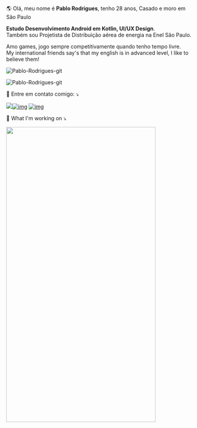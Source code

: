 <p align="left"> 
 🌎 Olá, meu nome é <strong>Pablo Rodrigues</strong>, tenho 28 anos, Casado e moro em São Paulo 
<p align="left"><strong>Estudo Desenvolvimento Android em Kotlin, UI/UX Design</strong>.<br>
 Também sou Projetista de Distribuição aérea de energia na Enel São Paulo.
 
 <p align="left">Amo games, jogo sempre competitivamente quando tenho tempo livre.
<br>My international friends say's that my english is in advanced level, I like to believe them!
<p align="left"> 

![Pablo-Rodrigues-git](https://github-readme-stats.vercel.app/api?username=Pablo-Rodrigues-git&theme=tokyonight) 
 
![Pablo-Rodrigues-git](https://github-readme-stats.vercel.app/api/top-langs/?username=Pablo-Rodrigues-git&hide=html&layout=compact&theme=tokyonight)



<p align="left">
  💌 Entre em contato comigo: ⤵️
</p>

![](https://www.linkedin.com/in/pablo-rodrigues-91b397129/)[![img](https://camo.githubusercontent.com/d4eda60456a68f78fac63fe0d14f0b5f13238baa4d84ae163f73edb95738bf1c/68747470733a2f2f696d672e736869656c64732e696f2f62616467652f496e7374616772616d2d4534343035463f7374796c653d666f722d7468652d6261646765266c6f676f3d696e7374616772616d266c6f676f436f6c6f723d7768697465266c696e6b3d68747470733a2f2f7777772e696e7374616772616d2e636f6d2f6a65666572736f6e72676f6d65732f)](https://www.instagram.com/pablaomitico_) [![img](https://camo.githubusercontent.com/f1323dcd28072f9398d65b15c7b3ed3fe5fe624ff3c62e9b47ada549829230a4/68747470733a2f2f696d672e736869656c64732e696f2f62616467652f4c696e6b6564496e2d3030373742353f7374796c653d666f722d7468652d6261646765266c6f676f3d6c696e6b6564696e266c6f676f436f6c6f723d7768697465266c696e6b3d68747470733a2f2f7777772e6c696e6b6564696e2e636f6d2f696e2f6a65666572736f6e7269626569726f676f6d65732f)](https://www.linkedin.com/in/pablo-rodrigues-91b397129/)


<p align="left">


</a>


<p align="left">
 
:star_struck: What I'm working on ⤵️
 
<img src="https://github.com/Pablo-Rodrigues-git/Push_Notification/blob/master/images/appnotification.gif" width="400" height="790" />
